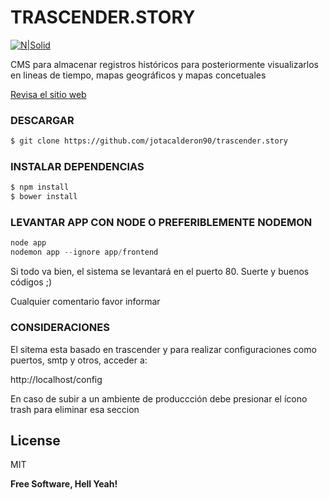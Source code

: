 # TRASCENDER.STORY

[![N|Solid](https://www.jotace.cl/media/img/logo.png)](https://www.jotace.cl)

CMS para almacenar registros históricos para posteriormente visualizarlos en lineas de tiempo, mapas geográficos y mapas concetuales

[Revisa el sitio web](https://story.jotace.cl "Historia")

### DESCARGAR

```sh
$ git clone https://github.com/jotacalderon90/trascender.story
```

### INSTALAR DEPENDENCIAS

```sh
$ npm install
$ bower install
```

### LEVANTAR APP CON NODE O PREFERIBLEMENTE NODEMON
```js
node app
nodemon app --ignore app/frontend
```
Si todo va bien, el sistema se levantará en el puerto 80. Suerte y buenos códigos ;)

Cualquier comentario favor informar


### CONSIDERACIONES
El sitema esta basado en trascender y para realizar configuraciones como puertos, smtp y otros, acceder a:

http://localhost/config

En caso de subir a un ambiente de produccción debe presionar el ícono trash para eliminar esa seccion

License
----

MIT


**Free Software, Hell Yeah!**

[//]: # (These are reference links used in the body of this note and get stripped out when the markdown processor does its job. There is no need to format nicely because it shouldn't be seen. Thanks SO - http://stackoverflow.com/questions/4823468/store-comments-in-markdown-syntax)


   [dill]: <https://github.com/joemccann/dillinger>
   [git-repo-url]: <https://github.com/joemccann/dillinger.git>
   [john gruber]: <http://daringfireball.net>
   [df1]: <http://daringfireball.net/projects/markdown/>
   [markdown-it]: <https://github.com/markdown-it/markdown-it>
   [Ace Editor]: <http://ace.ajax.org>
   [node.js]: <http://nodejs.org>
   [Twitter Bootstrap]: <http://twitter.github.com/bootstrap/>
   [jQuery]: <http://jquery.com>
   [@tjholowaychuk]: <http://twitter.com/tjholowaychuk>
   [express]: <http://expressjs.com>
   [AngularJS]: <http://angularjs.org>
   [Gulp]: <http://gulpjs.com>

   [PlDb]: <https://github.com/joemccann/dillinger/tree/master/plugins/dropbox/README.md>
   [PlGh]: <https://github.com/joemccann/dillinger/tree/master/plugins/github/README.md>
   [PlGd]: <https://github.com/joemccann/dillinger/tree/master/plugins/googledrive/README.md>
   [PlOd]: <https://github.com/joemccann/dillinger/tree/master/plugins/onedrive/README.md>
   [PlMe]: <https://github.com/joemccann/dillinger/tree/master/plugins/medium/README.md>
   [PlGa]: <https://github.com/RahulHP/dillinger/blob/master/plugins/googleanalytics/README.md>
